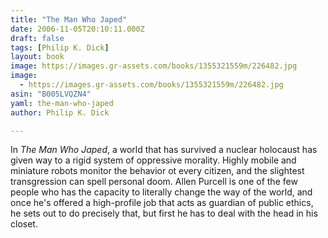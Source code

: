 ```yaml
---
title: "The Man Who Japed"
date: 2006-11-05T20:10:11.000Z
draft: false
tags: [Philip K. Dick]
layout: book
image: https://images.gr-assets.com/books/1355321559m/226482.jpg
image: 
  - https://images.gr-assets.com/books/1355321559m/226482.jpg
asin: "B005LVQZN4"
yaml: the-man-who-japed
author: Philip K. Dick

---
```


In *The Man Who Japed*, a world that has survived a nuclear holocaust has given way to a rigid system of oppressive morality. Highly mobile and miniature robots monitor the behavior ot every citizen, and the slightest transgression can spell personal doom. Allen Purcell is one of the few people who has the capacity to literally change the way of the world, and once he's offered a high-profile job that acts as guardian of public ethics, he sets out to do precisely that, but first he has to deal with the head in his closet.